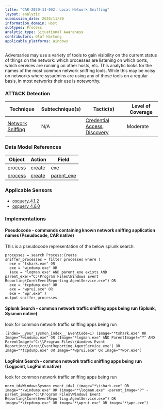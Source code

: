 ```yaml
---
title: "CAR-2020-11-002: Local Network Sniffing"
layout: analytic
submission_date: 2020/11/30
information_domain: Host
subtypes: Process
analytic_type: Situational Awareness
contributors: Olaf Hartong
applicable_platforms: Windows
---
```


Adversaries may use a variety of tools to gain visibility on the current status of things on the network: which processes are listening on which ports, which services are running on other hosts, etc. This analytic looks for the names of the most common network sniffing tools. While this may be noisy on networks where sysadmins are using any of these tools on a regular basis, in most networks their use is noteworthy.


### ATT&CK Detection

|Technique|Subtechnique(s)|Tactic(s)|Level of Coverage|
|---|---|---|---|
|[Network Sniffing](https://attack.mitre.org/techniques/T1040/)|N/A|[Credential Access](https://attack.mitre.org/tactics/TA0006/), [Discovery](https://attack.mitre.org/tactics/TA0007/)|Moderate|

### Data Model References

|Object|Action|Field|
|---|---|---|
|[process](/data_model/process) | [create](/data_model/process#create) | [exe](/data_model/process#exe) |
|[process](/data_model/process) | [create](/data_model/process#create) | [parent_exe](/data_model/process#parent_exe) |


### Applicable Sensors

- [osquery_4.1.2](/sensors/osquery_4.1.2)
- [osquery_4.6.0](/sensors/osquery_4.6.0)

### Implementations

#### Pseudocode - commands containing known network sniffing application names (Pseudocode, CAR native)


This is a pseudocode representation of the below splunk search.


```
processes = search Process:Create
sniffer_processes = filter processes where (
  exe = "tshark.exe" OR
  exe = "windump.exe" OR
  (exe = "logman.exe" AND parent_exe exists AND parent_exe!="C:\Program Files\Windows Event Reporting\Core\EventReporting.AgentService.exe") OR
  exe = "tcpdump.exe" OR
  exe = "wprui.exe" OR
  exe = "wpr.exe" )
output sniffer_processes
```


#### Splunk Search - common network traffic sniffing apps being run (Splunk, Sysmon native)


look for common network traffic sniffing apps being run


```
(index=__your_sysmon_index__ EventCode=1) (Image="*tshark.exe" OR Image="*windump.exe" OR (Image="*logman.exe" AND ParentImage!="?" AND ParentImage!="C:\\Program Files\\Windows Event Reporting\\Core\\EventReporting.AgentService.exe") OR Image="*tcpdump.exe" OR Image="*wprui.exe" OR Image="*wpr.exe")
```


#### LogPoint Search - common network traffic sniffing apps being run (Logpoint, LogPoint native)


look for common network traffic sniffing apps being run


```
norm_id=WindowsSysmon event_id=1 (image="*\tshark.exe" OR image="*\windump.exe" OR (image="*\logman.exe" -parent_image="?" -parent_image="C:\Program Files\Windows Event Reporting\Core\EventReporting.AgentService.exe") OR image="*\tcpdump.exe" OR image="*\wprui.exe" OR image="*\wpr.exe")
```




